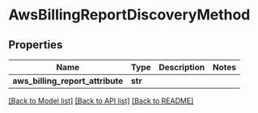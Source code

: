 # AwsBillingReportDiscoveryMethod

## Properties
Name | Type | Description | Notes
------------ | ------------- | ------------- | -------------
**aws_billing_report_attribute** | **str** |  | 

[[Back to Model list]](../README.md#documentation-for-models) [[Back to API list]](../README.md#documentation-for-api-endpoints) [[Back to README]](../README.md)


